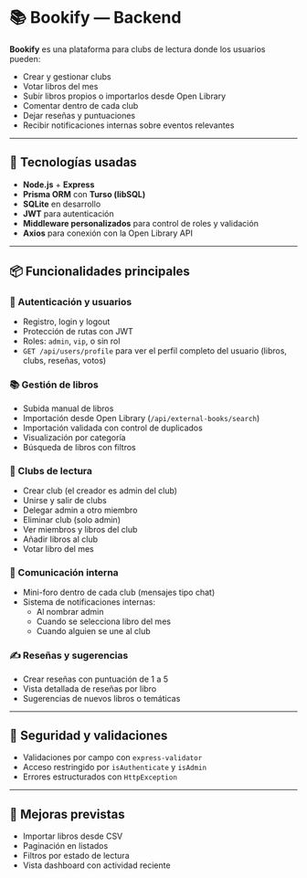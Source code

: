 # 📚 Bookify — Backend

**Bookify** es una plataforma para clubs de lectura donde los usuarios pueden:
- Crear y gestionar clubs
- Votar libros del mes
- Subir libros propios o importarlos desde Open Library
- Comentar dentro de cada club
- Dejar reseñas y puntuaciones
- Recibir notificaciones internas sobre eventos relevantes

---

## 🔧 Tecnologías usadas

- **Node.js** + **Express**
- **Prisma ORM** con **Turso (libSQL)**
- **SQLite** en desarrollo
- **JWT** para autenticación
- **Middleware personalizados** para control de roles y validación
- **Axios** para conexión con la Open Library API

---

## 📦 Funcionalidades principales

### 👥 Autenticación y usuarios
- Registro, login y logout
- Protección de rutas con JWT
- Roles: `admin`, `vip`, o sin rol
- `GET /api/users/profile` para ver el perfil completo del usuario (libros, clubs, reseñas, votos)

### 📚 Gestión de libros
- Subida manual de libros
- Importación desde Open Library (`/api/external-books/search`)
- Importación validada con control de duplicados
- Visualización por categoría
- Búsqueda de libros con filtros

### 📖 Clubs de lectura
- Crear club (el creador es admin del club)
- Unirse y salir de clubs
- Delegar admin a otro miembro
- Eliminar club (solo admin)
- Ver miembros y libros del club
- Añadir libros al club
- Votar libro del mes

### 💬 Comunicación interna
- Mini-foro dentro de cada club (mensajes tipo chat)
- Sistema de notificaciones internas:
  - Al nombrar admin
  - Cuando se selecciona libro del mes
  - Cuando alguien se une al club

### ✍️ Reseñas y sugerencias
- Crear reseñas con puntuación de 1 a 5
- Vista detallada de reseñas por libro
- Sugerencias de nuevos libros o temáticas

---

## 🔐 Seguridad y validaciones

- Validaciones por campo con `express-validator`
- Acceso restringido por `isAuthenticate` y `isAdmin`
- Errores estructurados con `HttpException`

---

## 📌 Mejoras previstas

- Importar libros desde CSV
- Paginación en listados
- Filtros por estado de lectura
- Vista dashboard con actividad reciente
